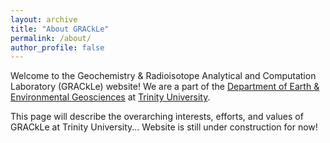 ```yaml
---
layout: archive
title: "About GRACkLe"
permalink: /about/
author_profile: false
---
```


Welcome to the Geochemistry & Radioisotope Analytical and Computation Laboratory (GRACkLe) website! We are a part of the [Department of Earth & Environmental Geosciences](https://www.trinity.edu/academics/departments/earth-and-environmental-geosciences) at [Trinity University](https://trinity.edu).


This page will describe the overarching interests, efforts, and values of GRACkLe at Trinity University... Website is still under construction for now!